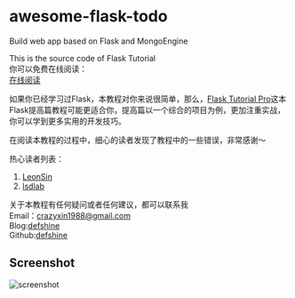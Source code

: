 awesome-flask-todo
==================

Build  web app based on Flask and MongoEngine  

This is the source code of Flask Tutorial  
你可以免费在线阅读：  
[在线阅读](http://defshine.github.io/awesome-flask-todo/)   
  
如果你已经学习过Flask，本教程对你来说很简单，那么，[Flask Tutorial Pro](https://selfstore.io/products/359)这本Flask提高篇教程可能更适合你，提高篇以一个综合的项目为例，更加注重实战，你可以学到更多实用的开发技巧。

在阅读本教程的过程中，细心的读者发现了教程中的一些错误，非常感谢～  
  
热心读者列表：  
1. [LeonSin](https://github.com/LeonSin)  
2. [lsdlab](https://github.com/lsdlab)   

关于本教程有任何疑问或者任何建议，都可以联系我  
Email：[crazyxin1988@gmail.com](crazyxin1988@gmail.com)  
Blog:[defshine](http://defshine.github.io/)  
Github:[defshine](https://github.com/defshine)   


## Screenshot 
![screenshot](https://github.com/defshine/awesome-flask-todo/blob/master/screenshot/screenshot.png)
